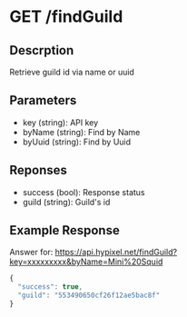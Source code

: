# GET /findGuild

## Descrption

Retrieve guild id via name or uuid

## Parameters

* key (string): API key
* byName (string): Find by Name 
* byUuid (string): Find by Uuid

## Reponses

* success (bool): Response status
* guild (string): Guild's id

## Example Response

Answer for: https://api.hypixel.net/findGuild?key=xxxxxxxxx&byName=Mini%20Squid

```js
{
  "success": true,
  "guild": "553490650cf26f12ae5bac8f"
}
```
